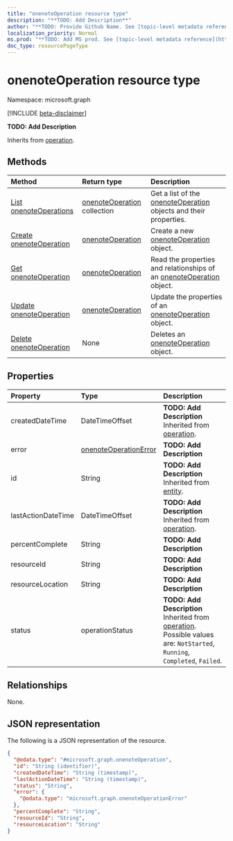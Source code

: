 ```yaml
---
title: "onenoteOperation resource type"
description: "**TODO: Add Description**"
author: "**TODO: Provide Github Name. See [topic-level metadata reference](https://msgo.azurewebsites.net/add/document/guidelines/metadata.html#topic-level-metadata)**"
localization_priority: Normal
ms.prod: "**TODO: Add MS prod. See [topic-level metadata reference](https://msgo.azurewebsites.net/add/document/guidelines/metadata.html#topic-level-metadata)**"
doc_type: resourcePageType
---
```


# onenoteOperation resource type

Namespace: microsoft.graph

[!INCLUDE [beta-disclaimer](../../includes/beta-disclaimer.md)]

**TODO: Add Description**


Inherits from [operation](../resources/operation.md).

## Methods
|Method|Return type|Description|
|:---|:---|:---|
|[List onenoteOperations](../api/onenoteoperation-list.md)|[onenoteOperation](../resources/onenoteoperation.md) collection|Get a list of the [onenoteOperation](../resources/onenoteoperation.md) objects and their properties.|
|[Create onenoteOperation](../api/onenoteoperation-create.md)|[onenoteOperation](../resources/onenoteoperation.md)|Create a new [onenoteOperation](../resources/onenoteoperation.md) object.|
|[Get onenoteOperation](../api/onenoteoperation-get.md)|[onenoteOperation](../resources/onenoteoperation.md)|Read the properties and relationships of an [onenoteOperation](../resources/onenoteoperation.md) object.|
|[Update onenoteOperation](../api/onenoteoperation-update.md)|[onenoteOperation](../resources/onenoteoperation.md)|Update the properties of an [onenoteOperation](../resources/onenoteoperation.md) object.|
|[Delete onenoteOperation](../api/onenoteoperation-delete.md)|None|Deletes an [onenoteOperation](../resources/onenoteoperation.md) object.|

## Properties
|Property|Type|Description|
|:---|:---|:---|
|createdDateTime|DateTimeOffset|**TODO: Add Description** Inherited from [operation](../resources/operation.md).|
|error|[onenoteOperationError](../resources/onenoteoperationerror.md)|**TODO: Add Description**|
|id|String|**TODO: Add Description** Inherited from [entity](../resources/entity.md).|
|lastActionDateTime|DateTimeOffset|**TODO: Add Description** Inherited from [operation](../resources/operation.md).|
|percentComplete|String|**TODO: Add Description**|
|resourceId|String|**TODO: Add Description**|
|resourceLocation|String|**TODO: Add Description**|
|status|operationStatus|**TODO: Add Description** Inherited from [operation](../resources/operation.md). Possible values are: `NotStarted`, `Running`, `Completed`, `Failed`.|

## Relationships
None.

## JSON representation
The following is a JSON representation of the resource.
<!-- {
  "blockType": "resource",
  "keyProperty": "id",
  "@odata.type": "microsoft.graph.onenoteOperation",
  "baseType": "microsoft.graph.operation",
  "openType": false
}
-->
``` json
{
  "@odata.type": "#microsoft.graph.onenoteOperation",
  "id": "String (identifier)",
  "createdDateTime": "String (timestamp)",
  "lastActionDateTime": "String (timestamp)",
  "status": "String",
  "error": {
    "@odata.type": "microsoft.graph.onenoteOperationError"
  },
  "percentComplete": "String",
  "resourceId": "String",
  "resourceLocation": "String"
}
```

